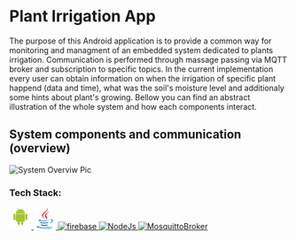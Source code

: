 # Plant Irrigation App

The purpose of this Android application is to provide a common way for monitoring and managment of an embedded system dedicated to plants irrigation. Communication is performed through massage passing via MQTT broker and subscription to specific topics. In the current implementation every user can obtain information on when the irrigation of specific plant happend (data and time), what was the soil's moisture level and additionaly some hints about plant's growing. Bellow you can find an abstract illustration of the whole system and how each components interact.

## System components and communication (overview)

![System Overviw Pic](https://i.ibb.co/WnYxNSV/Irrigation-Syst-Overview.png)

<h3 align="left">Tech Stack:</h3>
<p align="left"> <a href="https://developer.android.com" target="_blank"> <img src="https://raw.githubusercontent.com/devicons/devicon/master/icons/android/android-original-wordmark.svg" alt="android" width="40" height="40"/> </a> <a href="https://www.java.com" target="_blank"> <img src="https://raw.githubusercontent.com/devicons/devicon/master/icons/java/java-original.svg" alt="java" width="40" height="40"/> </a> <a href="https://firebase.google.com/" target="_blank"> <img src="https://www.vectorlogo.zone/logos/firebase/firebase-icon.svg" alt="firebase" width="40" height="40"/> </a> 
<a href="https://nodejs.org/en/" target="_blank"> <img src="https://www.vectorlogo.zone/logos/nodejs/nodejs-ar21.svg" alt="NodeJs" width="60" height="50"/> </a>  <a href="https://mosquitto.org/" target="_blank"> <img src="https://mosquitto.org/images/mosquitto-text-side-28.png" alt="MosquittoBroker" width="90" height="40"/> </a> </p>